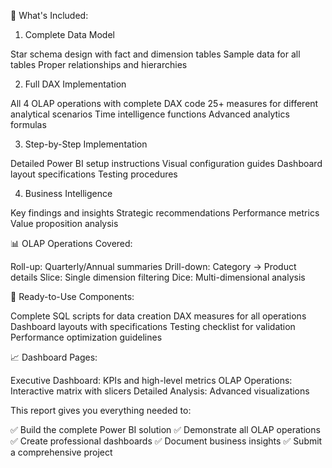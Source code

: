 🎯 What's Included:
1. Complete Data Model

Star schema design with fact and dimension tables
Sample data for all tables
Proper relationships and hierarchies

2. Full DAX Implementation

All 4 OLAP operations with complete DAX code
25+ measures for different analytical scenarios
Time intelligence functions
Advanced analytics formulas

3. Step-by-Step Implementation

Detailed Power BI setup instructions
Visual configuration guides
Dashboard layout specifications
Testing procedures

4. Business Intelligence

Key findings and insights
Strategic recommendations
Performance metrics
Value proposition analysis

📊 OLAP Operations Covered:

Roll-up: Quarterly/Annual summaries
Drill-down: Category → Product details
Slice: Single dimension filtering
Dice: Multi-dimensional analysis

🔧 Ready-to-Use Components:

Complete SQL scripts for data creation
DAX measures for all operations
Dashboard layouts with specifications
Testing checklist for validation
Performance optimization guidelines

📈 Dashboard Pages:

Executive Dashboard: KPIs and high-level metrics
OLAP Operations: Interactive matrix with slicers
Detailed Analysis: Advanced visualizations

This report gives you everything needed to:

✅ Build the complete Power BI solution
✅ Demonstrate all OLAP operations
✅ Create professional dashboards
✅ Document business insights
✅ Submit a comprehensive project